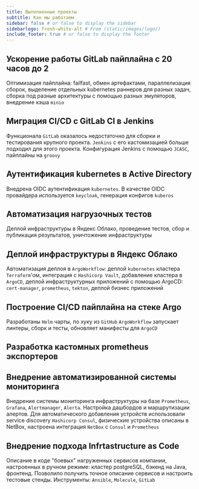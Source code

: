 ```yaml
---
title: Выполненные проекты
subtitle: Как мы работаем
sidebar: false # or false to display the sidebar
sidebarlogo: fresh-white-alt # From (static/images/logo/)
include_footer: true # or false to display the footer
---
```

## Ускорение работы GitLab пайплайна с 20 часов до 2
Оптимизация пайплайна: failfast, обмен артефактами, параллелизация сборок, выделение отдельных kubernetes раннеров для разных задач, сборка под разные архитектуры с помощью разных эмуляторов, внедрение кэша `minio`

## Миграция CI/CD с GitLab CI в Jenkins
Функционала `GitLab` оказалось недостаточно для сборки и тестирования крупного проекта. `Jenkins` с его кастомизацией больше подходил для этого проекта. Конфигурация Jenkins с помощью `JCASC`, пайплайны на `groovy`

## Аутентификация kubernetes в Active Directory
Внедрена OIDC аутентификация `kubernetes`. В качестве OIDC провайдера используется `keycloak`, генерация конфигов `kuberos`

## Автоматизация нагрузочных тестов
Деплой инфраструктуры в Яндекс Облако, проведение тестов, сбор и публикация результатов, уничтожение инфраструктуры

## Деплой инфраструктуры в Яндекс Облако
Автоматизация деплоя в `ArgoWorkflow`: деплой `kubernetes` кластера `Terraform`'ом, интеграция с `Hashicorp Vault`, добавление кластера в `ArgoCD`, деплой инфраструктурных приложений с помощью ArgoCD: `cert-manager`, `prometheus`, `tekton`, деплой бизнес приложений


## Построение CI/CD пайплайна на стеке Argo
Разработаны `Helm` чарты, по хуку из `GitHub` `ArgoWorkflow` запускает линтеры, сборк и тесты, обновляет манифесты для `ArgoCD`

## Разработка кастомных prometheus экспортеров

## Внедрение автоматизированной системы мониторинга
Внедрение системы мониторинга инфраструктуры на базе `Prometheus`, `Grafana`, `Alertmanager`, `Alerta`. Настройка дашбордов и маршрутизации алертов.
Для автоматического добавления устройств использовали service discovery `Hashicorp Consul`, физические устройства описаны в NetBox, настроена интеграция `NetBox` с `Consul` и `Prometheus`

## Внедрение подхода Infrtastructure as Code
Описание в коде "боевых" нагруженных сервисов компании, настроенных в ручном режиме: кластер postgreSQL, бэкенд на Java, фронтенд.
Позволило получить точное описание сервисов и настроить тестовые стенды.
Инструменты: `Ansible`, `Molecule`, `GitLab` 
